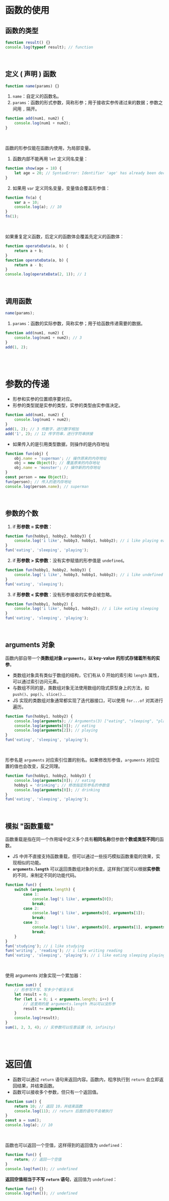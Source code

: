 # 函数的使用

## 函数的类型

```js
function result() {}
console.log(typeof result); // function
```

<br>

## 定义 ( 声明 ) 函数

```js
function name(params) {}
```

1. `name`：自定义的函数名。
2. `params`：函数的形式参数，简称形参；用于接收实参传递过来的数据；参数之间用 `,` 隔开。

```javascript
function add(num1, num2) {
    console.log(num1 + num2);
}
```

<br>

函数的形参仅能在函数内使用，为局部变量。

1.  函数内部不能再用 `let` 定义同名变量：

```js
function show(age = 18) {
    let age = 20; // SyntaxError: Identifier 'age' has already been declared
}
```

2.  如果用 `var` 定义同名变量，变量值会覆盖形参值：

```js
function fn(a) {
    var a = 10;
    console.log(a); // 10
}
fn(1);
```

<br>

如果重复定义函数，后定义的函数体会覆盖先定义的函数体：

```js
function operateData(a, b) {
    return a + b;
}
function operateData(a, b) {
    return a - b;
}
console.log(operateData(2, 1)); // 1
```

<br>

## 调用函数

```js
name(params);
```

1. `params`：函数的实际参数，简称实参；用于给函数传递需要的数据。

```javascript
function add(num1, num2) {
    console.log(num1 + num2); // 3
}
add(1, 2);
```

<br><br>

# 参数的传递

-   形参和实参的位置顺序要对应。
-   形参的类型就是实参的类型，实参的类型由实参值决定。

```js
function add(num1, num2) {
    console.log(num1 + num2);
}
add(1, 2); // 3 传数字，进行数字相加
add('1', 2); // 12 传字符串，进行字符串拼接
```

-   如果传入的是引用类型数据，则操作的是内存地址

```js
function fun(obj) {
    obj.name = 'superman'; // 操作原来的内存地址
    obj = new Object(); // 覆盖原来的内存地址
    obj.name = 'monster'; // 操作新的内存地址
}
const person = new Object();
fun(person); // 传入的是内存地址
console.log(person.name); // superman
```

<br>

## 参数的个数

1. if **形参数 = 实参数**：

```javascript
function fun(hobby1, hobby2, hobby3) {
    console.log('i like', hobby3, hobby1, hobby2); // i like playing eating sleeping
}
fun('eating', 'sleeping', 'playing');
```

2. if **形参数 > 实参数**：没有实参赋值的形参值是 `undefined`。

```javascript
function fun(hobby1, hobby2, hobby3) {
    console.log('i like', hobby3, hobby1, hobby2); // i like undefined eating sleeping
}
fun('eating', 'sleeping');
```

3. if **形参数 < 实参数**：没有形参接收的实参会被忽略。

```javascript
function fun(hobby1, hobby2) {
    console.log('i like', hobby1, hobby2); // i like eating sleeping
}
fun('eating', 'sleeping', 'playing');
```

<br>

## arguments 对象

函数内部自带一个**类数组对象 `arguments`，以 key-value 的形式存储着所有的实参**。

-   类数组对象具有类似于数组的结构，它们有从 0 开始的索引和 `length` 属性，可以通过索引访问元素。
-   与数组不同的是，类数组对象无法使用数组的隐式原型身上的方法，如 `push()`、`pop()`、`slice()`...
-   JS 实现的类数组对象通常都实现了迭代器接口，可以使用 `for...of` 对其进行遍历。

```javascript
function fun(hobby1, hobby2) {
    console.log(arguments); // Arguments(3) ["eating", "sleeping", "playing" ... ]
    console.log(arguments[0]); // eating
    console.log(arguments[2]); // playing
}
fun('eating', 'sleeping', 'playing');
```

<br>

形参名是 `arguments` 对应索引位置的别名。如果修改形参值，`arguments` 对应位置的值也会改变，反之同理。

```javascript
function fun(hobby1, hobby2, hobby3) {
    console.log(arguments[0]); // eating
    hobby1 = 'drinking'; // 修改指定形参名的参数值
    console.log(arguments[0]); // drinking
}
fun('eating', 'sleeping', 'playing');
```

<br>

## 模拟 "函数重载"

函数重载是指在同一个作用域中定义多个具有**相同名称**但参数**个数或类型不同**的函数。

-   JS 中并不直接支持函数重载，但可以通过一些技巧模拟函数重载的效果，实现相似的功能。
-   **`arguments.length`** 可以返回类数组对象的长度。这样我们就可以根据**实参数**的不同，来制定不同的功能代码。

```javascript
function fun() {
    switch (arguments.length) {
        case 1:
            console.log('i like', arguments[0]);
            break;
        case 2:
            console.log('i like', arguments[0], arguments[1]);
            break;
        case 3:
            console.log('i like', arguments[0], arguments[1], arguments[2]);
            break;
    }
}
fun('studying'); // i like studying
fun('writing', 'reading'); // i like writing reading
fun('eating', 'sleeping', 'playing'); // i like eating sleeping playing
```

<br>

使用 arguments 对象实现一个累加器：

```js
function sum() {
    // 形参写不写、写多少个都没关系
    let result = 0;
    for (let i = 0; i < arguments.length; i++) {
        // 这里用的是 arguments.length 所以可以没形参
        result += arguments[i];
    }
    console.log(result);
}
sum(1, 2, 3, 4); // 实参数可以任意设置 (0, infinity)
```

<br><br>

# 返回值

-   函数可以通过 `return` 语句来返回内容。函数内，程序执行到 `return` 会立即返回结果，并结束函数。
-   函数可以接收多个参数，但只有一个返回值。

```js
function sum() {
    return 10; // 返回 10，并结束函数
    console.log(11); // return 后面的语句不会被执行
}
const a = sum();
console.log(a); // 10
```

<br>

函数也可以返回一个空值，这样得到的返回值为 `undefined`：

```js
function fun() {
    return; // 返回一个空值
}
console.log(fun()); // undefined
```

**返回空值相当于不写 `return` 语句**，返回值为 `undefined`：

```js
function fun() {}
console.log(fun()); // undefined
```

<br>
